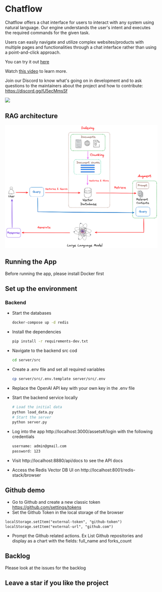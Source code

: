 # Chatflow

Chatflow offers a chat interface for users to interact with any system using natural language.
Our engine understands the user's intent and executes the required
commands for the given task.

Users can easily navigate and utilize complex websites/products with multiple pages and
functionalities through a chat interface rather than using a point-and-click
approach.

You can try it out [here](http://apps.newaisolutions.com/)

Watch [this video](https://youtu.be/S_-6Oi1Zq1o?si=7TwD9pZq47uFMf1) to learn more.

Join our Discord to know what's going on in development and to ask questions to the maintainers about the project and how to contribute: https://discord.gg/fJ5ecMmsSf

<img src="declarative-imperative.png" width="500">

## RAG architecture
<img src="assets/rag-flow.png" width="800">

## Running the App
Before running the app, please install Docker first

## Set up the environment

### Backend

- Start the databases
    ```bash
    docker-compose up -d redis
    ```
- Install the dependencies
    ```bash
    pip install -r requirements-dev.txt
    ```
- Navigate to the backend src cod 
    ```bash
    cd server/src
    ```
  
- Create a .env file and set all required variables
    ```bash
    cp server/src/.env.template server/src/.env
    ```
- Replace the OpenAI API key with your own key in the .env file
  
- Start the backend service locally
    ```bash
  # Load the initial data
   python load_data.py
  # Start the server
   python server.py
    ```
  
- Log into the app http://localhost:3000/assets#/login with the following credentials
    ```bash
    username: admin@gmail.com
    password: 123
    ```
- Visit http://localhost:8880/api/docs to see the API docs
- Access the Redis Vector DB UI on http://localhost:8001/redis-stack/browser


## Github demo
- Go to Github and create a new classic token https://github.com/settings/tokens
- Set the Github Token in the local storage of the browser
```
localStorage.setItem("external-token", "github-token")
localStorage.setItem("external-url", "github.com")
```
- Prompt the Github related actions. Ex List Github repositories and display as a chart with the fields: full_name and forks_count



## Backlog
Please look at the issues for the backlog

## Leave a star if you like the project
